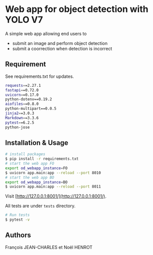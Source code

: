 # Web app for object detection with YOLO V7

A simple web app allowing end users to 
- submit an image and perform object detection
- submit a coorrection when detection is incorrect

## Requirement

See requirements.txt for updates.

```sh
requests==2.27.1
fastapi==0.72.0
uvicorn==0.17.0
python-dotenv==0.19.2
aiofiles==0.8.0
python-multipart==0.0.5
jinja2==3.0.3
Markdown==3.3.6
pytest==6.2.5
python-jose
```

## Installation & Usage

```bash
# install packages
$ pip install -r requirements.txt
# start the web app FO
export od_webapp_instance=FO
$ uvicorn app.main:app --reload --port 8010
# start the web app BO
export od_webapp_instance=BO
$ uvicorn app.main:app --reload --port 8011
```

Visit [http://127.0.0.1:8001/](http://127.0.0.1:8001/).


All tests are under `tests` directory.

```bash
# Run tests
$ pytest -v
```

## Authors

François JEAN-CHARLES et Noël HENROT
